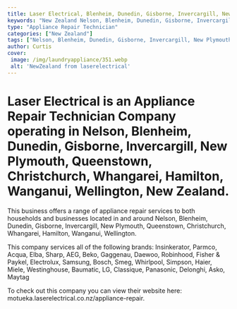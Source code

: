 ```yaml
---
title: Laser Electrical, Blenheim, Dunedin, Gisborne, Invercargill, New Plymouth, Queenstown, Christchurch, Whangarei, Hamilton, Wanganui, Wellington
keywords: "New Zealand Nelson, Blenheim, Dunedin, Gisborne, Invercargill, New Plymouth, Queenstown, Christchurch, Whangarei, Hamilton, Wanganui, Wellington"
type: "Appliance Repair Technician"
categories: ["New Zealand"]
tags: ["Nelson, Blenheim, Dunedin, Gisborne, Invercargill, New Plymouth, Queenstown, Christchurch, Whangarei, Hamilton, Wanganui, Wellington"]
author: Curtis
cover:
 image: /img/laundryappliance/351.webp
 alt: 'NewZealand from laserelectrical'
---
```


# Laser Electrical is an Appliance Repair Technician Company operating in Nelson, Blenheim, Dunedin, Gisborne, Invercargill, New Plymouth, Queenstown, Christchurch, Whangarei, Hamilton, Wanganui, Wellington, New Zealand.

This business offers a range of appliance repair services to both households and businesses located in and around Nelson, Blenheim, Dunedin, Gisborne, Invercargill, New Plymouth, Queenstown, Christchurch, Whangarei, Hamilton, Wanganui, Wellington.

This company services all of the following brands: Insinkerator, Parmco, Acqua, Elba, Sharp, AEG, Beko, Gaggenau, Daewoo, Robinhood, Fisher & Paykel, Electrolux, Samsung, Bosch, Smeg, Whirlpool, Simpson, Haier, Miele, Westinghouse, Baumatic, LG, Classique, Panasonic, Delonghi, Asko, Maytag

To check out this company you can view their website here: motueka.laserelectrical.co.nz/appliance-repair.
